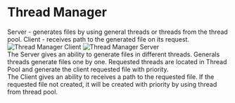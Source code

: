 # Thread Manager
Server - generates files by using general threads or threads from the thread pool. Client - receives path to the generated file on its request.
![Thread Manager Client](https://user-images.githubusercontent.com/10049851/76914993-8277f600-68c4-11ea-8a11-9d357cbe8990.PNG)
![Thread Manager Server](https://user-images.githubusercontent.com/10049851/76914974-6d02cc00-68c4-11ea-90b3-fb9142cc5381.PNG)<br/>
The Server gives an ability to generate files in different threads. Generals threads generate files one by one. Requested threads are located in Thread Pool and generate the client requested file with priority.<br/>
The Client gives an ability to receives a path to the requested file. If the requested file not created, it will be created with priority by using thread from thread pool.